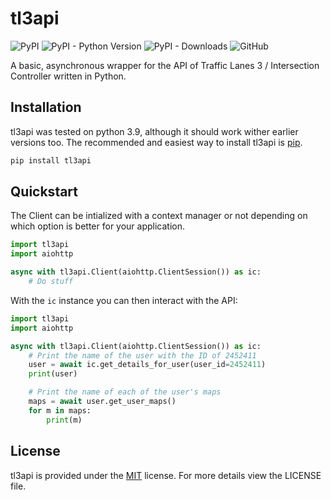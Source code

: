 # tl3api
![PyPI](https://img.shields.io/pypi/v/tl3api) ![PyPI - Python Version](https://img.shields.io/pypi/pyversions/tl3api) ![PyPI - Downloads](https://img.shields.io/pypi/dm/tl3api) ![GitHub](https://img.shields.io/github/license/Feeeeddmmmeee/tl3api)

A basic, asynchronous wrapper for the API of Traffic Lanes 3 / Intersection Controller written in Python.

## Installation

tl3api was tested on python 3.9, although it should work wither earlier versions too. The recommended and easiest way to install tl3api is [pip](https://pypi.org/project/pip/).
```sh
pip install tl3api
```

## Quickstart
The Client can be intialized with a context manager or not depending on which option is better for your application.
```py
import tl3api
import aiohttp

async with tl3api.Client(aiohttp.ClientSession()) as ic:
    # Do stuff
```
With the `ic` instance you can then interact with the API:
```py
import tl3api
import aiohttp

async with tl3api.Client(aiohttp.ClientSession()) as ic:
    # Print the name of the user with the ID of 2452411
    user = await ic.get_details_for_user(user_id=2452411)
    print(user)

    # Print the name of each of the user's maps
    maps = await user.get_user_maps()
    for m in maps:
        print(m)
```

## License
tl3api is provided under the [MIT](https://opensource.org/licenses/MIT) license. For more details view the LICENSE file.